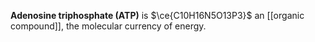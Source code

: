 **Adenosine triphosphate (ATP)** is $\ce{C10H16N5O13P3}$ an [[organic compound]], the molecular currency of energy. 